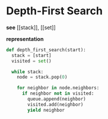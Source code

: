 # Depth-First Search

**see** [[stack]], [[set]]

**representation**

```python
def depth_first_search(start):
  stack = [start]
  visited = set()

  while stack:
    node = stack.pop(0)

    for neighbor in node.neighbors:
      if neighbor not in visited:
        queue.append(neighbor)
        visited.add(neighbor)
        yield neighbor
```
